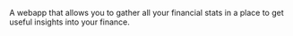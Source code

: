 A webapp that allows you to gather all your financial stats in a place to get useful insights into your finance.
